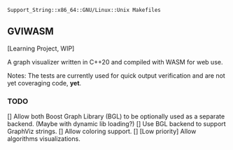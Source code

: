 ```
Support_String::x86_64::GNU/Linux::Unix Makefiles
```

## GVIWASM

[Learning Project, WIP]

A graph visualizer written in C++20 and compiled with WASM for web use. 

Notes: The tests are currently used for quick output verification and are not yet coveraging code, **yet**.

### TODO

[] Allow both Boost Graph Library (BGL) to be optionally used as a separate backend. (Maybe with dynamic lib loading?)
[] Use BGL backend to support GraphViz strings.
[] Allow coloring support.
[] [Low priority] Allow algorithms visualizations.


